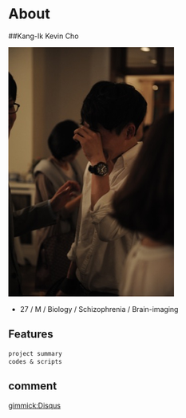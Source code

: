 About
=====

##Kang-Ik Kevin Cho

![myPic.jpg](img/myPic.jpg)

- 27 / M / Biology / Schizophrenia / Brain-imaging

Features
--------

    project summary
    codes & scripts

comment
--------

[gimmick:Disqus](kcho)
